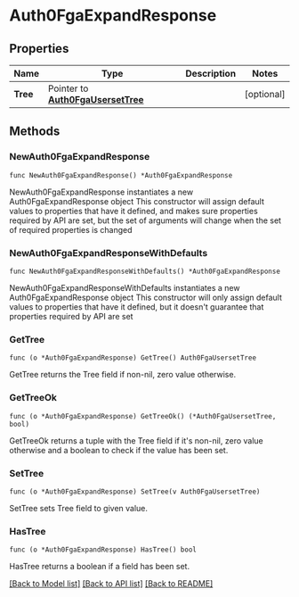 # Auth0FgaExpandResponse

## Properties

Name | Type | Description | Notes
------------ | ------------- | ------------- | -------------
**Tree** | Pointer to [**Auth0FgaUsersetTree**](Auth0FgaUsersetTree.md) |  | [optional] 

## Methods

### NewAuth0FgaExpandResponse

`func NewAuth0FgaExpandResponse() *Auth0FgaExpandResponse`

NewAuth0FgaExpandResponse instantiates a new Auth0FgaExpandResponse object
This constructor will assign default values to properties that have it defined,
and makes sure properties required by API are set, but the set of arguments
will change when the set of required properties is changed

### NewAuth0FgaExpandResponseWithDefaults

`func NewAuth0FgaExpandResponseWithDefaults() *Auth0FgaExpandResponse`

NewAuth0FgaExpandResponseWithDefaults instantiates a new Auth0FgaExpandResponse object
This constructor will only assign default values to properties that have it defined,
but it doesn't guarantee that properties required by API are set

### GetTree

`func (o *Auth0FgaExpandResponse) GetTree() Auth0FgaUsersetTree`

GetTree returns the Tree field if non-nil, zero value otherwise.

### GetTreeOk

`func (o *Auth0FgaExpandResponse) GetTreeOk() (*Auth0FgaUsersetTree, bool)`

GetTreeOk returns a tuple with the Tree field if it's non-nil, zero value otherwise
and a boolean to check if the value has been set.

### SetTree

`func (o *Auth0FgaExpandResponse) SetTree(v Auth0FgaUsersetTree)`

SetTree sets Tree field to given value.

### HasTree

`func (o *Auth0FgaExpandResponse) HasTree() bool`

HasTree returns a boolean if a field has been set.


[[Back to Model list]](../README.md#documentation-for-models) [[Back to API list]](../README.md#documentation-for-api-endpoints) [[Back to README]](../README.md)


